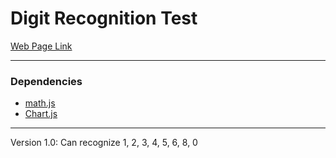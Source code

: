 # Digit Recognition Test
[Web Page Link](https://williamwuyantao.github.io/index.html)  

------

### Dependencies  
* [math.js](https://mathjs.org/)  
* [Chart.js](https://www.chartjs.org/)  

------

Version 1.0: Can recognize 1, 2, 3, 4, 5, 6, 8, 0